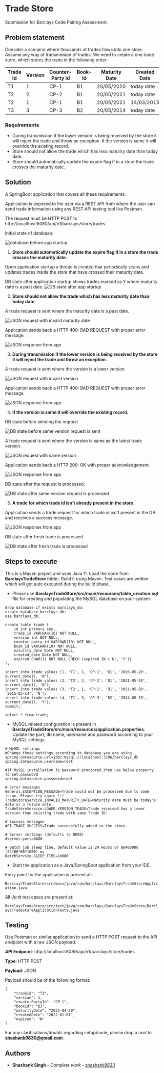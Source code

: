 # Trade Store

Submission for Barclays Code Pairing Assessment. 

## Problem statement

Consider a scenario where thousands of trades flows into one store. Assume any way of transmission of trades. We need to create a one trade store, which stores the trade in the following order:

| Trade Id | Version | Counter-Party Id | Book-Id | Maturity Date | Created Date | Expired |
|----------|---------|------------------|---------|---------------|--------------|---------|
| T1       | 1       | CP-1             | B1      | 20/05/2020    | today date   | N       |
| T2       | 2       | CP-2             | B1      | 20/05/2021    | today date   | N       |
| T2       | 1       | CP-1             | B1      | 20/05/2021    | 14/03/2015   | N       |
| T3       | 3       | CP-3             | B2      | 20/05/2014    | today date   | Y       |

### Requirements

* During transmission if the lower version is being received by the store it will reject the trade and throw an exception. If the version is same it will override the existing record.
* Store should not allow the trade which has less maturity date than today date.
* Store should automatically update the expire flag if in a store the trade crosses the maturity date.

## Solution

A SpringBoot application that covers all these requirements. 

Application is exposed to the user via a REST API from where the user can send trade information using any REST API testing tool like Postman. 

The request must be HTTP POST to http://localhost:8080/api/v1/barclays/store/trades

Initial state of database:

![database before app startup](https://raw.githubusercontent.com/Shashank9830/TradeStore/main/references/img1.png "Inital state of DB table")

1. **Store should automatically update the expire flag if in a store the trade crosses the maturity date.**

Upon application startup a thread is created that periodically scans and updates trades inside the store that have crossed their maturity date. 

DB state after application startup shows trades marked as Y where maturity date is a past date.
![DB state after app startup](https://raw.githubusercontent.com/Shashank9830/TradeStore/main/references/img2.png "DB state after app startup")

2. **Store should not allow the trade which has less maturity date than today date.**

A trade request is sent where the maturity date is a past date.

![JSON request with invalid maturity date](https://raw.githubusercontent.com/Shashank9830/TradeStore/main/references/img3.png "JSON request with invalid maturity date")

Application sends back a HTTP 400: BAD REQUEST with proper error message.

![JSON response from app](https://raw.githubusercontent.com/Shashank9830/TradeStore/main/references/img4.png "JSON response from app")

3. **During transmission if the lower version is being received by the store it will reject the trade and throw an exception.**

A trade request is sent where the version is a lower version.

![JSON request with invalid version](https://raw.githubusercontent.com/Shashank9830/TradeStore/main/references/img5.png "JSON request with invalid version")

Application sends back a HTTP 400: BAD REQUEST with proper error message.

![JSON response from app](https://raw.githubusercontent.com/Shashank9830/TradeStore/main/references/img6.png "JSON response from app")

4. **If the version is same it will override the existing record.**

DB state before sending the request

![DB state before same version request is sent](https://raw.githubusercontent.com/Shashank9830/TradeStore/main/references/img7.png "DB state before same version request is sent")

A trade request is sent where the version is same as the latest trade version.

![JSON request with same version](https://raw.githubusercontent.com/Shashank9830/TradeStore/main/references/img8.png "JSON request with same version")

Application sends back a HTTP 200: OK with proper acknowledgement.

![JSON response from app](https://raw.githubusercontent.com/Shashank9830/TradeStore/main/references/img9.png "JSON response from app")

DB state after the request is processed.

![DB state after same version request is processed](https://raw.githubusercontent.com/Shashank9830/TradeStore/main/references/img9.1.png "DB state after same version request is processed")

5. **A trade for which trade id isn't already present in the store.**

Application sends a trade request for which trade id isn't present in the DB and receives a success message.

![JSON response from app](https://raw.githubusercontent.com/Shashank9830/TradeStore/main/references/img10.png "JSON response from app")

DB state after fresh trade is processed.

![DB state after fresh trade is processed](https://raw.githubusercontent.com/Shashank9830/TradeStore/main/references/img11.png "DB state after fresh trade is processed")

## Steps to execute

This is a Maven project and uses Java 11. Load the code from **BarclaysTradeStore** folder. Build it using Maven. Test cases are written which will get auto executed during the build phase.


* Please use **BarclaysTradeStore/src/main/resources/table_creation.sql** file for creating and populating the MySQL database on your system.

```
drop database if exists barclays_db;
create database barclays_db;
use barclays_db;

create table trade (
	id int primary key,
	trade_id VARCHAR(10) NOT NULL,
	version int NOT NULL,
	counter_party_id VARCHAR(10) NOT NULL,
	book_id VARCHAR(10) NOT NULL,
	maturity_date Date NOT NULL,
	created_date Date NOT NULL,
	expired CHAR(1) NOT NULL CHECK (expired IN ('N', 'Y'))
);

insert into trade values (1, 'T1', 1, 'CP-1', 'B1', '2020-05-20', current_date(), 'N');
insert into trade values (2, 'T2', 2, 'CP-2', 'B1', '2021-05-20', current_date(), 'N');
insert into trade values (3, 'T2', 1, 'CP-1', 'B1', '2021-05-20', '2015-03-14', 'N');
insert into trade values (4, 'T1', 3, 'CP-3', 'B2', '2014-05-20', current_date(), 'Y');
commit;

select * from trade;
```

* MySQL related configuration is present in **BarclaysTradeStore/src/main/resources/application.properties**. Update the port, db name, username and password according to your MySQL settings.

```
# MySQL settings
#Change these settings according to database you are using
spring.datasource.url=jdbc:mysql://localhost:3306/barclays_db
spring.datasource.username=root

#If MySQL installation is password proctored,then use below property to set password
spring.datasource.password=root

# Error messages
General.EXCEPTION_MESSAGE=Trade could not be processed due to some issue. Please try again !!!
TradeStoreService.INVALID_MATURITY_DATE=Maturity date must be today's date or a future date.
TradeStoreService.LOWER_VERSION_TRADE=Trade received has a lower version than existing trade with same Trade ID.

# Success messages
API.TRADE_SUCCESS=Trade successfully added to the store.

# Server settings (defaults to 8080)
#server.port=8080

# Batch job sleep time, default value is 24 Hours or 86400000 (24*60*60*1000) ms
BatchService.SLEEP_TIME=10000
```

* Start the application as a Java/SpringBoot application from your IDE.

Entry point for the application is present at:

```BarclaysTradeStore/src/main/java/com/barclays/BarclaysTradeStoreApplication.java```

All Junit test cases are present at:

```BarclaysTradeStore/src/test/java/com/barclays/BarclaysTradeStore/BarclaysTradeStoreApplicationTests.java```

## Testing

Use Postman or similar application to send a HTTP POST request to the API endpoint with a raw JSON payload.

**API Endpoint**: http://localhost:8080/api/v1/barclays/store/trades

**Type**: HTTP POST

**Payload**: JSON

Payload should be of the following format:

```
{
    "tradeId": "T3",
    "version": 1,
    "counterPartyId": "CP-1",
    "bookId": "B3",
    "maturityDate": "2023-04-20",
    "createdDate": "2022-01-01",
    "expired": "N"
}
```

For any clarifications/doubts regarding setup/code, please drop a mail to **shashank9830@gmail.com**.

## Authors

* **Shashank Singh** - *Complete work* - [shashank9830](https://github.com/shashank9830)
